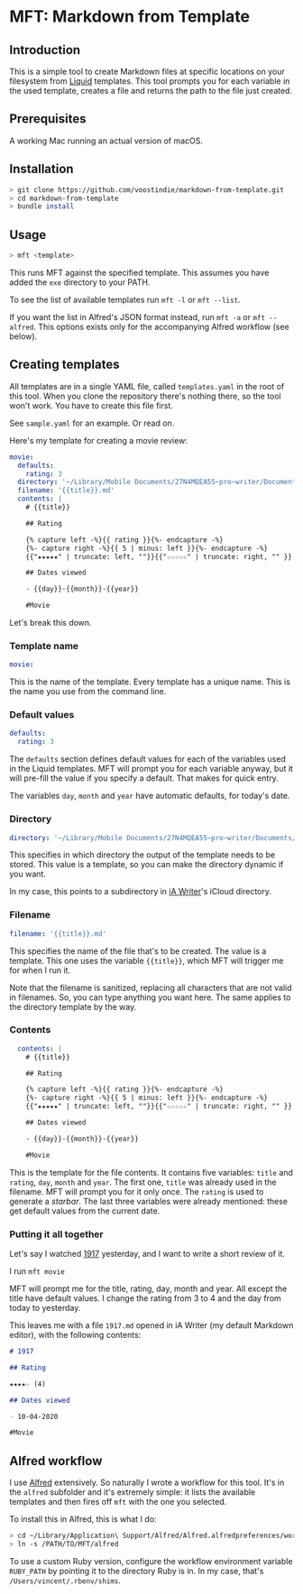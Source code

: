 # MFT: Markdown from Template

## Introduction

This is a simple tool to create Markdown files at specific locations on your filesystem from [Liquid](https://shopify.github.io/liquid/) templates. This tool prompts you for each variable in the used template, creates a file and returns the path to the file just created.

## Prerequisites

A working Mac running an actual version of macOS.

## Installation

```sh
> git clone https://github.com/voostindie/markdown-from-template.git
> cd markdown-from-template
> bundle install
```

## Usage

```sh
> mft <template>
```

This runs MFT against the specified template. This assumes you have added the `exe` directory to your PATH.

To see the list of available templates run `mft -l` or `mft --list`. 

If you want the list in Alfred's JSON format instead, run `mft -a` or `mft --alfred`. This options exists only for the accompanying Alfred workflow (see below).

## Creating templates

All templates are in a single YAML file, called `templates.yaml` in the root of this tool. When you clone the repository there's nothing there, so the tool won't work. You have to create this file first.

See `sample.yaml` for an example. Or read on.

Here's my template for creating a movie review:

```yaml
movie:
  defaults:
    rating: 3
  directory: '~/Library/Mobile Documents/27N4MQEA55~pro~writer/Documents/Movies'
  filename: '{{title}}.md'
  contents: |
    # {{title}}

    ## Rating

    {% capture left -%}{{ rating }}{%- endcapture -%}
    {%- capture right -%}{{ 5 | minus: left }}{%- endcapture -%}
    {{"★★★★★" | truncate: left, ""}}{{"☆☆☆☆☆" | truncate: right, "" }} ({{rating}})

    ## Dates viewed

    - {{day}}-{{month}}-{{year}}

    #Movie
```

Let's break this down.

### Template name

```yaml
movie:
```

This is the name of the template. Every template has a unique name. This is the name you use from the command line.

### Default values

```yaml
defaults:
  rating: 3
```

The `defaults` section defines default values for each of the variables used in the Liquid templates. MFT will prompt you for each variable anyway, but it will pre-fill the value if you specify a default. That makes for quick entry.

The variables `day`, `month` and `year` have automatic defaults, for today's date.

### Directory

```yaml
directory: '~/Library/Mobile Documents/27N4MQEA55~pro~writer/Documents/Movies'
```

This specifies in which directory the output of the template needs to be stored. This value is a template, so you can make the directory dynamic if you want.

In my case, this points to a subdirectory in [iA Writer](https://ia.net/writer)'s  iCloud directory.

### Filename

```yaml
filename: '{{title}}.md'
```

This specifies the name of the file that's to be created. The value is a template. This one uses the variable `{{title}}`, which MFT will trigger me for when I run it.

Note that the filename is sanitized, replacing all characters that are not valid in filenames. So, you can type anything you want here. The same applies to the directory template by the way.

### Contents

```yaml
  contents: |
    # {{title}}

    ## Rating

    {% capture left -%}{{ rating }}{%- endcapture -%}
    {%- capture right -%}{{ 5 | minus: left }}{%- endcapture -%}
    {{"★★★★★" | truncate: left, ""}}{{"☆☆☆☆☆" | truncate: right, "" }} ({{rating}})

    ## Dates viewed

    - {{day}}-{{month}}-{{year}}

    #Movie
```

This is the template for the file contents. It contains five variables: `title` and `rating`, `day`, `month` and `year`. The first one, `title` was already used in the filename. MFT will prompt you for it only once. The `rating` is used to generate a *starbar*. The last three variables were already mentioned: these get default values from the current date.

### Putting it all together

Let's say I watched [1917](https://www.imdb.com/title/tt8579674) yesterday, and I want to write a short review of it.

I run `mft movie`

MFT will prompt me for the title, rating, day, month and year. All except the title have default values. I change the rating from 3 to 4 and the day from today to yesterday. 

This leaves me with a file `1917.md` opened in iA Writer (my default Markdown editor), with the following contents:

```md
# 1917

## Rating

★★★★☆ (4)

## Dates viewed

- 10-04-2020

#Movie
```

## Alfred workflow

I use [Alfred](https://www.alfredapp.com) extensively. So naturally I wrote a workflow for this tool. It's in the `alfred` subfolder and it's extremely simple: it lists the available templates and then fires off `mft` with the one you selected.

To install this in Alfred, this is what I do:

```sh
> cd ~/Library/Application\ Support/Alfred/Alfred.alfredpreferences/workflows
> ln -s /PATH/TO/MFT/alfred
```

To use a custom Ruby version, configure the workflow environment variable `RUBY_PATH` by pointing it to the directory Ruby is in. In my case, that's `/Users/vincent/.rbenv/shims`.